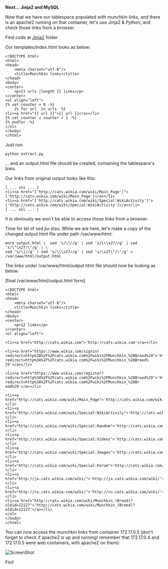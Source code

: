 
<b> Next... Jinja2 and MySQL</b>


Now that we have our tablespace populated with munchkin links, and there is an apache2 running on that container, 
let's use Jinja2 & Python, and check those links from a browser.

Find code at <a href="https://github.com/LorenvXn/Simple-web-server-example-ansible-and-containers-/tree/master/Jinja2">Jinja2</a> folder

Our templates/index.html looks as below:

```
<!DOCTYPE html>
<html>
<head>
    <meta charset="utf-8"/>
    <title>Munchkin links</title>
</head>
<body>
<center>
    <p>{{ urls |length }} links</p>
</center>
<ol align="left">
{% set counter = 0 -%}
    {% for url  in urls  %}
<li><a href="{{ url }}">{{ url }}</a></li>
{% set counter = counter + 1 -%}
{% endfor -%}
</ol>
</body>
</html>

```
Just run:

```
python extract.py
```

... and an output.html file should be created, containing the tablespace's links.

Our links from original output looks like this:

```
[ ... sni ... ]
<li><a href="['http://cats.wikia.com/wiki/Main_Page']">['http://cats.wikia.com/wiki/Main_Page']</a></li>
<li><a href="['http://cats.wikia.com/wiki/Special:WikiActivity']">['http://cats.wikia.com/wiki/Special:WikiActivity']</a></li>
[ ... sni ... ]
```

It is obviously we won't be able to access those links from a browser.


Time for bit of sed jiu-jitsu. While we are here, let's make a copy of the changed output.html file 
under path /var/www/html:

```
more output.html |  sed 's/\[//g' | sed 's/\\\x27//g' | sed 's/\"\x27/\"/g' | \
sed 's/\]//g' | sed 's/\\\x27//g' | sed 's/\x27\"/\"/g' > /var/www/html/output.html
```

The links under /var/www/html/output.html file should now be looking as below:

[final /var/www/html/output.html form]


```
<!DOCTYPE html>
<html>
<head>
    <meta charset="utf-8"/>
    <title>Munchkin links</title>
</head>
<body>
<center>
    <p>12 links</p>
</center>
<ol align="left">

<li><a href="http://cats.wikia.com">'http://cats.wikia.com'</a></li>

<li><a href="https://www.wikia.com/signin?redirect=http%3A%2F%2Fcats.wikia.com%2Fwiki%2FMunchkin_%28Breed%29">'https://www.wikia.com/signin?redirect=http%3A%2F%2Fcats.wikia.com%2Fwiki%2FMunchkin_%28Breed%
29'</a></li>

<li><a href="https://www.wikia.com/register?redirect=http%3A%2F%2Fcats.wikia.com%2Fwiki%2FMunchkin_%28Breed%29">'https://www.wikia.com/register?redirect=http%3A%2F%2Fcats.wikia.com%2Fwiki%2FMunchkin_%28Br
eed%29'</a></li>

<li><a href="http://cats.wikia.com/wiki/Main_Page">'http://cats.wikia.com/wiki/Main_Page'</a></li>
<li><a href="http://cats.wikia.com/wiki/Special:WikiActivity">'http://cats.wikia.com/wiki/Special:WikiActivity'</a></li>
<li><a href="http://cats.wikia.com/wiki/Special:Random">'http://cats.wikia.com/wiki/Special:Random'</a></li>
<li><a href="http://cats.wikia.com/wiki/Special:Videos">'http://cats.wikia.com/wiki/Special:Videos'</a></li>
<li><a href="http://cats.wikia.com/wiki/Special:Images">'http://cats.wikia.com/wiki/Special:Images'</a></li>
<li><a href="http://cats.wikia.com/wiki/Special:Forum">'http://cats.wikia.com/wiki/Special:Forum'</a></li>
<li><a href="http://ja.cats.wikia.com/wiki/">'http://ja.cats.wikia.com/wiki/'</a></li>
<li><a href="http://ru.cats.wikia.com/wiki/">'http://ru.cats.wikia.com/wiki/'</a></li>
<li><a href="http://cats.wikia.com/wiki/Munchkin_(Breed)?oldid=12127">'http://cats.wikia.com/wiki/Munchkin_(Breed)?oldid=12127'</a></li>
</ol>
</body>
</html>
```

You can now access the munchkin links from container 172.17.0.5 (don't forget to check if apache2 is up and running! 
remember that 172.17.0.4 and 172.17.0.5 were web containers, with apache2 on them):

![ScreenShot](https://github.com/Satanette/test/blob/master/munchy.png)


Fini!
